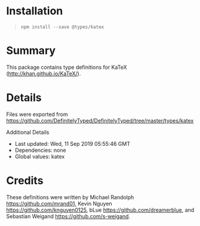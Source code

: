 # Installation
> `npm install --save @types/katex`

# Summary
This package contains type definitions for KaTeX (http://khan.github.io/KaTeX/).

# Details
Files were exported from https://github.com/DefinitelyTyped/DefinitelyTyped/tree/master/types/katex

Additional Details
 * Last updated: Wed, 11 Sep 2019 05:55:46 GMT
 * Dependencies: none
 * Global values: katex

# Credits
These definitions were written by Michael Randolph <https://github.com/mrand01>, Kevin Nguyen <https://github.com/knguyen0125>, bLue <https://github.com/dreamerblue>, and Sebastian Weigand <https://github.com/s-weigand>.
